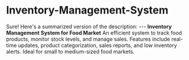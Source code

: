 # Inventory-Management-System
Sure! Here's a summarized version of the description:  ---  **Inventory Management System for Food Market**  An efficient system to track food products, monitor stock levels, and manage sales. Features include real-time updates, product categorization, sales reports, and low inventory alerts. Ideal for small to medium-sized food markets.
